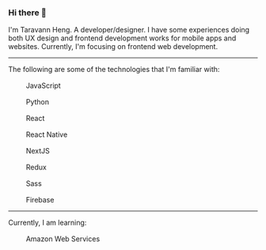 ### Hi there 👋

I'm Taravann Heng. A developer/designer. I have some experiences doing both UX design and frontend development works for mobile apps and websites. Currently, I'm focusing on frontend web development.

---

The following are some of the technologies that I'm familiar with:

<img src="https://cdn.jsdelivr.net/gh/devicons/devicon/icons/javascript/javascript-plain.svg" height="16" width="16" /> &nbsp; &nbsp; JavaScript

<img src="https://cdn.jsdelivr.net/gh/devicons/devicon/icons/python/python-original.svg" height="16" width="16" /> &nbsp; &nbsp; Python

<img src="https://cdn.jsdelivr.net/gh/devicons/devicon/icons/react/react-original.svg" height="16" width="16" /> &nbsp; &nbsp; React

<img src="https://cdn.jsdelivr.net/gh/devicons/devicon/icons/react/react-original.svg" height="16" width="16" /> &nbsp; &nbsp; React Native

<img srcset="https://www.hengtaravann.com/images/languages/nextjs.svg#gh-dark-mode-only, https://cdn.jsdelivr.net/gh/devicons/devicon/icons/nextjs/nextjs-original.svg#gh-light-mode-only" src="https://www.hengtaravann.com/images/languages/nextjs.svg" height="16" width="16" /> &nbsp; &nbsp; NextJS

<img src="https://cdn.jsdelivr.net/gh/devicons/devicon/icons/redux/redux-original.svg" height="16" width="16" /> &nbsp; &nbsp; Redux

<img src="https://cdn.jsdelivr.net/gh/devicons/devicon/icons/sass/sass-original.svg" height="16" width="16" /> &nbsp; &nbsp; Sass

<img src="https://cdn.jsdelivr.net/gh/devicons/devicon/icons/firebase/firebase-plain.svg" height="16" width="16" /> &nbsp; &nbsp; Firebase

---

Currently, I am learning:

<img src="https://cdn.jsdelivr.net/gh/devicons/devicon/icons/amazonwebservices/amazonwebservices-original.svg" height="16" width="16" /> &nbsp; &nbsp; Amazon Web Services
          
          
